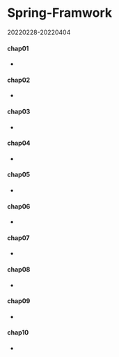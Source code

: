 # Spring-Framwork
20220228-20220404

#### chap01
 - 
#### chap02
 - 
#### chap03
 - 
#### chap04
 - 
#### chap05
 - 
#### chap06
 - 
#### chap07
 - 
#### chap08
 - 
#### chap09
 - 
#### chap10
 - 

